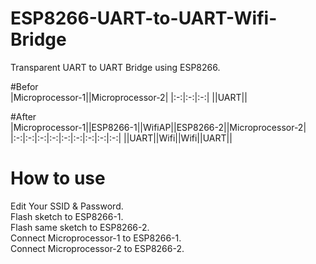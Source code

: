 # ESP8266-UART-to-UART-Wifi-Bridge

Transparent UART to UART Bridge using ESP8266.   

#Befor   
|Microprocessor-1||Microprocessor-2|
|:-:|:-:|:-:|
||UART||

#After   
|Microprocessor-1||ESP8266-1||WifiAP||ESP8266-2||Microprocessor-2|
|:-:|:-:|:-:|:-:|:-:|:-:|:-:|:-:|:-:|
||UART||Wifi||Wifi||UART||

# How to use   
Edit Your SSID & Password.   
Flash sketch to ESP8266-1.   
Flash same sketch to ESP8266-2.   
Connect Microprocessor-1 to ESP8266-1.   
Connect Microprocessor-2 to ESP8266-2.   


